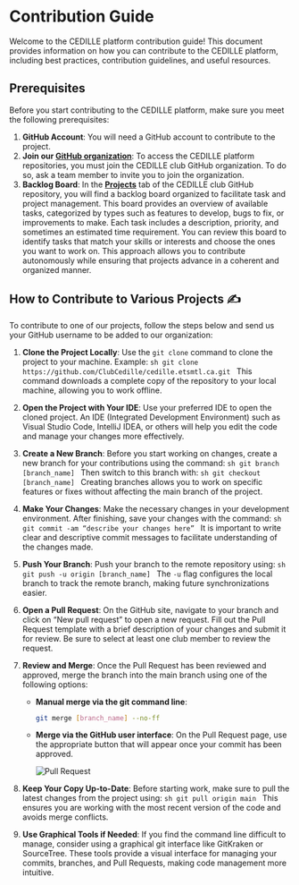 # Contribution Guide

Welcome to the CEDILLE platform contribution guide! This document provides
information on how you can contribute to the CEDILLE platform, including best
practices, contribution guidelines, and useful resources.

## Prerequisites

Before you start contributing to the CEDILLE platform, make sure you meet the
following prerequisites:

1. **GitHub Account**: You will need a GitHub account to contribute to the
   project.
2. **Join our [GitHub organization](https://github.com/clubcedille/)**: To
   access the CEDILLE platform repositories, you must join the CEDILLE club
   GitHub organization. To do so, ask a team member to invite you to join the
   organization.
3. **Backlog Board**: In the
   [**Projects**](https://github.com/orgs/ClubCedille/projects) tab of the
   CEDILLE club GitHub repository, you will find a backlog board organized to
   facilitate task and project management. This board provides an overview of
   available tasks, categorized by types such as features to develop, bugs to
   fix, or improvements to make. Each task includes a description, priority, and
   sometimes an estimated time requirement. You can review this board to
   identify tasks that match your skills or interests and choose the ones you
   want to work on. This approach allows you to contribute autonomously while
   ensuring that projects advance in a coherent and organized manner.

## How to Contribute to Various Projects ✍️

To contribute to one of our projects, follow the steps below and send us your
GitHub username to be added to our organization:

1. **Clone the Project Locally**: Use the `git clone` command to clone the
   project to your machine. Example:
   `sh git clone https://github.com/ClubCedille/cedille.etsmtl.ca.git ` This
   command downloads a complete copy of the repository to your local machine,
   allowing you to work offline.

2. **Open the Project with Your IDE**: Use your preferred IDE to open the cloned
   project. An IDE (Integrated Development Environment) such as Visual Studio
   Code, IntelliJ IDEA, or others will help you edit the code and manage your
   changes more effectively.

3. **Create a New Branch**: Before you start working on changes, create a new
   branch for your contributions using the command:
   `sh git branch [branch_name] ` Then switch to this branch with:
   `sh git checkout [branch_name] ` Creating branches allows you to work on
   specific features or fixes without affecting the main branch of the project.

4. **Make Your Changes**: Make the necessary changes in your development
   environment. After finishing, save your changes with the command:
   `sh git commit -am “describe your changes here” ` It is important to write
   clear and descriptive commit messages to facilitate understanding of the
   changes made.

5. **Push Your Branch**: Push your branch to the remote repository using:
   `sh git push -u origin [branch_name] ` The `-u` flag configures the local
   branch to track the remote branch, making future synchronizations easier.

6. **Open a Pull Request**: On the GitHub site, navigate to your branch and
   click on “New pull request” to open a new request. Fill out the Pull Request
   template with a brief description of your changes and submit it for review.
   Be sure to select at least one club member to review the request.

7. **Review and Merge**: Once the Pull Request has been reviewed and approved,
   merge the branch into the main branch using one of the following options:
   - **Manual merge via the git command line**:
     ```sh
     git merge [branch_name] --no-ff
     ```
   - **Merge via the GitHub user interface**: On the Pull Request page, use the
     appropriate button that will appear once your commit has been approved.

     ![Pull Request](img/pullRequest.png)

8. **Keep Your Copy Up-to-Date**: Before starting work, make sure to pull the
   latest changes from the project using: `sh git pull origin main ` This
   ensures you are working with the most recent version of the code and avoids
   merge conflicts.

9. **Use Graphical Tools if Needed**: If you find the command line difficult to
   manage, consider using a graphical git interface like GitKraken or
   SourceTree. These tools provide a visual interface for managing your commits,
   branches, and Pull Requests, making code management more intuitive.
